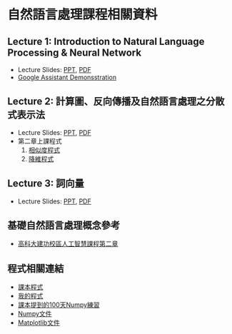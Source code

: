 # 自然語言處理課程相關資料

## Lecture 1: Introduction to Natural Language Processing & Neural Network
* Lecture Slides: [PPT](Slides/PPT/Lecture1.pptx), [PDF](Slides/PDF/Lecture1.pdf)
* [Google Assistant Demonsstration](https://www.youtube.com/watch?v=ARA0AxrnHdM&list=PLvS_0NFzXkhOfG-75L9c8JPcDogdWWOk9&index=292&ab_channel=Google)
## Lecture 2: 計算圖、反向傳播及自然語言處理之分散式表示法
* Lecture Slides: [PPT](Slides/PPT/Lecture2.pptx), [PDF](Slides/PDF/Lecture2.pdf)
* 第二章上課程式
  1. [相似度程式](Program/co_matrix_with_similarity_calculation.py)
  2. [降維程式](Program/co_matrix_with_dimension_reduction.py)
## Lecture 3: 詞向量
* Lecture Slides: [PPT](Slides/PPT/Lecture3.pptx), [PDF](Slides/PDF/Lecture3.pdf)

## 基礎自然語言處理概念參考
* [高科大建功校區人工智慧課程第二章](https://github.com/chiayisu/Artificial_Intelligence_Course/blob/master/README.md)
## 程式相關連結
* [課本程式](https://github.com/oreilly-japan/deep-learning-from-scratch-2)
* [我的程式](https://github.com/chiayisu/NLP_and_ML_Algorithm)
* [課本提到的100天Numpy練習](https://github.com/rougier/numpy-100/blob/master/100_Numpy_exercises.md)
* [Numpy文件](https://numpy.org/)
* [Matplotlib文件](https://matplotlib.org/)
